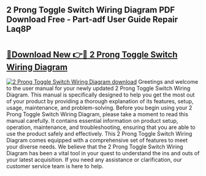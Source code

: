 ## 2 Prong Toggle Switch Wiring Diagram PDF Download Free - Part-adf User Guide Repair Laq8P

# <h2><a href="http://dfl1xj.blite.top/?on=2+Prong+Toggle+Switch+Wiring+Diagram">🔗Download New 👉🔴 2 Prong Toggle Switch Wiring Diagram</a></h2>

[![2 Prong Toggle Switch Wiring Diagram download](https://i.imgur.com/lujVjoI.png)](http://dfl1xj.blite.top/?on=2+Prong+Toggle+Switch+Wiring+Diagram)
Greetings and welcome to the user manual for your newly updated 2 Prong Toggle Switch Wiring Diagram. This manual is specifically designed to help you get the most out of your product by providing a thorough explanation of its features, setup, usage, maintenance, and problem-solving. Before you begin using your 2 Prong Toggle Switch Wiring Diagram, please take a moment to read this manual carefully. It contains essential information on product setup, operation, maintenance, and troubleshooting, ensuring that you are able to use the product safely and effectively. This 2 Prong Toggle Switch Wiring Diagram comes equipped with a comprehensive set of features to meet your diverse needs. We believe that the 2 Prong Toggle Switch Wiring Diagram has been a vital tool in your quest to understand the ins and outs of your latest acquisition. If you need any assistance or clarification, our customer service team is here to help.
